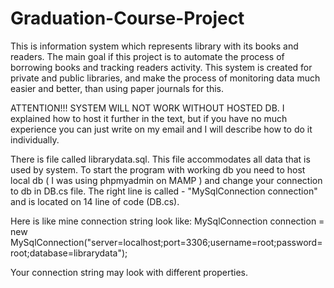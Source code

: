 # Graduation-Course-Project
This is information system which represents library with its books and readers. The main goal if this project is to automate the process of borrowing books and tracking readers activity. This system is created for private and public libraries, and make the process of monitoring data much easier and better, than using paper journals for this.

ATTENTION!!! SYSTEM WILL NOT WORK WITHOUT HOSTED DB. I explained how to host it further in the text, but if you have no much experience you can just write on my email and I will describe how to do it individually.

There is file called librarydata.sql. This file accommodates all data that is used by system. To start the program with working db you need to host local db ( I was using phpmyadmin on MAMP ) and change your connection to db in DB.cs file. The right line is called - "MySqlConnection connection" and is located on 14 line of code (DB.cs).

Here is like mine connection string look like:
MySqlConnection connection = new MySqlConnection("server=localhost;port=3306;username=root;password=root;database=librarydata");

Your connection string may look with different properties.
